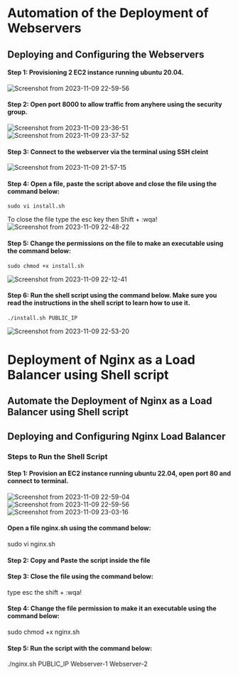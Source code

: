 
# Automation of the Deployment of Webservers
## Deploying and Configuring the Webservers
#### Step 1: Provisioning 2 EC2 instance running ubuntu 20.04. 
![Screenshot from 2023-11-09 22-59-56](https://github.com/PromiseNwachukwu/Web-Server-Deployment-Authomation/assets/109115304/c9083e88-7187-49f4-b873-57af6f57a2a0)

#### Step 2: Open port 8000 to allow traffic from anyhere using the security group.
![Screenshot from 2023-11-09 23-36-51](https://github.com/PromiseNwachukwu/Web-Server-Deployment-Authomation/assets/109115304/35cf84fd-82ba-4be8-ba03-e97c191a2be2)
![Screenshot from 2023-11-09 23-37-52](https://github.com/PromiseNwachukwu/Web-Server-Deployment-Authomation/assets/109115304/6a517374-bf17-4a02-a231-227065f51d48)

#### Step 3: Connect to the webserver via the terminal using SSH cleint
![Screenshot from 2023-11-09 21-57-15](https://github.com/PromiseNwachukwu/Web-Server-Deployment-Authomation/assets/109115304/6ecba3df-94d5-414a-81e2-5be593a29697)

#### Step 4: Open a file, paste the script above and close the file using the command below:
    sudo vi install.sh
To close the file type the esc key then Shift + :wqa!
![Screenshot from 2023-11-09 22-48-22](https://github.com/PromiseNwachukwu/Web-Server-Deployment-Authomation/assets/109115304/ec017b4b-e1db-4499-8042-57e03299340e)

#### Step 5: Change the permissions on the file to make an executable using the command below:
    sudo chmod +x install.sh
![Screenshot from 2023-11-09 22-12-41](https://github.com/PromiseNwachukwu/Web-Server-Deployment-Authomation/assets/109115304/11b70e4c-0f5e-4da5-86a6-611040f31d28)

#### Step 6: Run the shell script using the command below. Make sure you read the instructions in the shell script to learn how to use it.
    ./install.sh PUBLIC_IP
![Screenshot from 2023-11-09 22-53-20](https://github.com/PromiseNwachukwu/Web-Server-Deployment-Authomation/assets/109115304/744a3c21-f058-4420-be5a-0564142a1e68)

# Deployment of Nginx as a Load Balancer using Shell script
## Automate the Deployment of Nginx as a Load Balancer using Shell script
## Deploying and Configuring Nginx Load Balancer

### Steps to Run the Shell Script
#### Step 1: Provision an EC2 instance running ubuntu 22.04, open port 80 and connect to terminal.
![Screenshot from 2023-11-09 22-59-04](https://github.com/PromiseNwachukwu/Web-Server-Deployment-Authomation/assets/109115304/e1e9300c-dc1c-4cfa-af64-2f6cf1986437)
![Screenshot from 2023-11-09 22-59-56](https://github.com/PromiseNwachukwu/Web-Server-Deployment-Authomation/assets/109115304/c4b7046f-6b6a-426b-ad22-f53e147b1415)
![Screenshot from 2023-11-09 23-03-16](https://github.com/PromiseNwachukwu/Web-Server-Deployment-Authomation/assets/109115304/79b341ef-feab-493b-b45c-0e4b74acca56)

#### Open a file nginx.sh using the command below:
sudo vi nginx.sh

#### Step 2: Copy and Paste the script inside the file
#### Step 3: Close the file using the command below:
type esc the shift + :wqa!
#### Step 4: Change the file permission to make it an executable using the command below:
sudo chmod +x nginx.sh
#### Step 5: Run the script with the command below:
./nginx.sh PUBLIC_IP Webserver-1 Webserver-2

